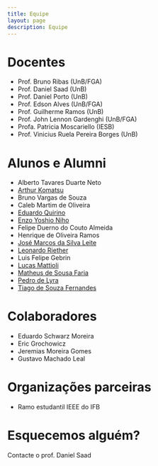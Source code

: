 ```yaml
---
title: Equipe
layout: page
description: Equipe
---
```


# Docentes

- Prof. Bruno Ribas (UnB/FGA)
- Prof. Daniel Saad (UnB)
- Prof. Daniel Porto (UnB)
- Prof. Edson Alves  (UnB/FGA)
- Prof. Guilherme Ramos (UnB)
- Prof. John Lennon Gardenghi (UnB/FGA)
- Profa. Patricia Moscariello (IESB)
- Prof. Vinicius Ruela Pereira Borges (UnB)

# Alunos e Alumni

- Alberto Tavares Duarte Neto
- [Arthur Komatsu](https://www.linkedin.com/in/arthurkomatsu/)
- Bruno Vargas de Souza
- Caleb Martim de Oliveira
- [Eduardo Quirino](https://www.linkedin.com/in/eduardo-quirino-a3077ba0/)
- [Enzo Yoshio Niho](https://www.linkedin.com/in/enzo-yoshio-niho-9bb571108/) 
- Felipe Duerno do Couto Almeida
- Henrique de Oliveira Ramos
- [José Marcos da Silva Leite](https://www.linkedin.com/in/jose-marcos-leite/)
- [Leonardo Riether](https://www.linkedin.com/in/leoriether/)
- Luis Felipe Gebrin
- [Lucas Mattioli](https://www.linkedin.com/in/lucas-mattioli-07848012a/)
- [Matheus de Sousa Faria](https://www.linkedin.com/in/matheussousafaria/)
- [Pedro de Lyra](https://www.linkedin.com/in/pedro-de-lyra-10850113b/)
- [Tiago de Souza Fernandes](https://www.linkedin.com/in/tdsfernandes/)

# Colaboradores

- Eduardo Schwarz Moreira
- Eric Grochowicz
- Jeremias Moreira Gomes
- Gustavo Machado Leal
  
# Organizações parceiras

- Ramo estudantil IEEE do IFB

# Esquecemos alguém?

Contacte o prof. Daniel Saad